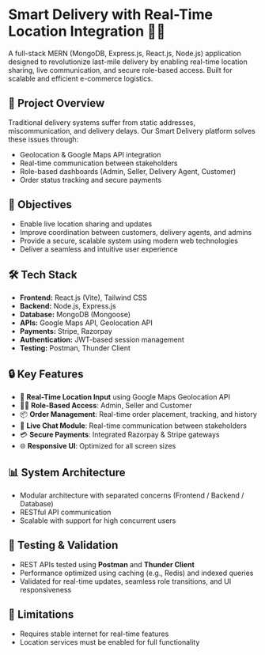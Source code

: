 # Smart Delivery with Real-Time Location Integration 🚚📍

A full-stack MERN (MongoDB, Express.js, React.js, Node.js) application designed to revolutionize last-mile delivery by enabling real-time location sharing, live communication, and secure role-based access. Built for scalable and efficient e-commerce logistics.

## 🚀 Project Overview

Traditional delivery systems suffer from static addresses, miscommunication, and delivery delays. Our Smart Delivery platform solves these issues through:
- Geolocation & Google Maps API integration
- Real-time communication between stakeholders
- Role-based dashboards (Admin, Seller, Delivery Agent, Customer)
- Order status tracking and secure payments

## 🎯 Objectives

- Enable live location sharing and updates
- Improve coordination between customers, delivery agents, and admins
- Provide a secure, scalable system using modern web technologies
- Deliver a seamless and intuitive user experience

## 🛠️ Tech Stack

- **Frontend:** React.js (Vite), Tailwind CSS
- **Backend:** Node.js, Express.js
- **Database:** MongoDB (Mongoose)
- **APIs:** Google Maps API, Geolocation API
- **Payments:** Stripe, Razorpay
- **Authentication:** JWT-based session management
- **Testing:** Postman, Thunder Client

## 🔒 Key Features

- 📍 **Real-Time Location Input** using Google Maps Geolocation API
- 🧑‍💼 **Role-Based Access**: Admin, Seller and Customer
- 📦 **Order Management**: Real-time order placement, tracking, and history
- 💬 **Live Chat Module**: Real-time communication between stakeholders
- 💳 **Secure Payments**: Integrated Razorpay & Stripe gateways
- 🌐 **Responsive UI**: Optimized for all screen sizes

## 📊 System Architecture

- Modular architecture with separated concerns (Frontend / Backend / Database)
- RESTful API communication
- Scalable with support for high concurrent users

## 🧪 Testing & Validation

- REST APIs tested using **Postman** and **Thunder Client**
- Performance optimized using caching (e.g., Redis) and indexed queries
- Validated for real-time updates, seamless role transitions, and UI responsiveness

## 📌 Limitations

- Requires stable internet for real-time features
- Location services must be enabled for full functionality




